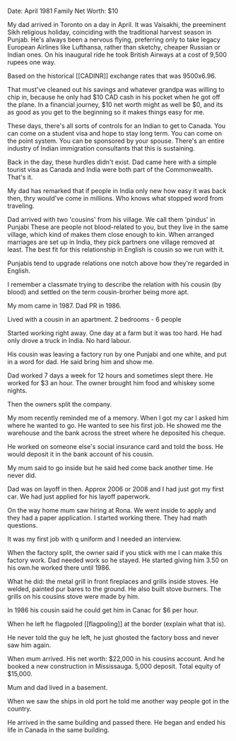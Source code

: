 Date: April 1981
Family Net Worth: $10

My dad arrived in Toronto on a day in April. It was Vaisakhi, the preeminent Sikh religious holiday, coinciding with the traditional harvest season in Punjab. He's always been a nervous flying, preferring only to take legacy European Airlines like Lufthansa, rather than sketchy, cheaper Russian or Indian ones. On his inaugural ride he took British Airways at a cost of 9,500 rupees one way.

Based on the historical [[CADINR]] exchange rates that was 9500x6.96.

That must've cleaned out his savings and whatever grandpa was willing to chip in, because he only had $10 CAD cash in his pocket when he got off the plane. In a financial journey, $10 net worth might as well be $0, and its as good as you get to the beginning so it makes things easy for me.

These days, there's all sorts of controls for an Indian to get to Canada. You can come on a student visa and hope to stay long term. You can come on the point system. You can be sponsored by your spouse. There's an entire industry of Indian immigration consultants that this is sustaining.

Back in the day, these hurdles didn't exist. Dad came here with a simple tourist visa as Canada and India were both part of the Commonwealth. That's it. 

My dad has remarked that if people in India only new how easy it was back then, thry would've come in millions. Who knows what stopped word from traveling.

Dad arrived with two 'cousins' from his village. We call them 'pindus' in Punjabi These are people not blood-related to you, but they live in the same village, which kind of makes them close enough to kin. When arranged marriages are set up in India, they pick partners one village removed at least. The best fit for this relationship in English is cousin so we run with it.

Punjabis tend to upgrade relations one notch above how they're regarded in English.

I remember a classmate trying to describe the relation with his cousin (by blood) and settled on the term cousin-brorher being more apt.


My mom came in 1987. Dad PR in 1986.

Lived with a cousin in an apartment. 2 bedrooms - 6 people

Started working right away. One day at a farm but it was too hard. He had only drove a truck in India. No hard labour.

His cousin was leaving a factory run by one Punjabi and one white, and put in a word for dad. He said bring him and show me.

Dad worked 7 days a week for 12 hours and sometimes slept there. He worked for $3 an hour. The owner brought him food and whiskey some nights.

Then the owners split the company. 

My mom recently reminded me of a memory. When I got my car I asked him where he wanted to go. He wanted to see his first job. He showed me the warehouse and the bank across the street where he deposited his cheque.

He worked on someone else's social insurance card and told the boss. He would deposit it in the bank account of his cousin.

My mum said to go inside but he said hed come back another time. He never did.

Dad was on layoff in then. Approx 2006 or 2008 and I had just got my first car. We had just applied for his layoff paperwork. 

On the way home mum saw hiring at Rona. We went inside to apply and they had a paper application. I started working there. They had math questions.

It was my first job with q uniform and I needed an interview.

When the factory split, the owner said if you stick with me I can make this factory work. Dad needed work so he stayed.
He started giving him 3.50 on his own.he worked there until 1986.

What he did: the metal grill in front fireplaces and grills inside stoves. He welded, painted pur bares to the ground. He also built stove burners. The grills on his cousins stove were made by him.

In 1986 his cousin said he could get him in Canac for $6 per hour.

When he left he flagpoled [[flagpoling]] at the border (explain what that is).

He never told the guy he left, he just ghosted the factory boss and never saw him again.

When mum arrived. His net worth: $22,000 in his cousins account. And he booked a new construction in Mississauga. 5,000 deposit. Total equity of $15,000.

Mum and dad lived in a basement. 

When we saw the ships in old port he told me another way people got in the country.

He arrived in the same building and passed there. He began and ended his life in Canada in the same building.

